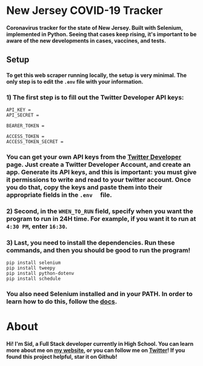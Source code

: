 # New Jersey COVID-19 Tracker
#### Coronavirus tracker for the state of New Jersey. Built with Selenium, implemented in Python. Seeing that cases keep rising, it's important to be aware of the new developments in cases, vaccines, and tests.

## Setup
#### To get this web scraper running locally, the setup is very minimal. The only step is to edit the ```.env``` file with your information.

### 1) The first step is to fill out the Twitter Developer API keys:

    API_KEY = 
    API_SECRET = 
    
    BEARER_TOKEN = 
    
    ACCESS_TOKEN = 
    ACCESS_TOKEN_SECRET =  
### You can get your own API keys from the [Twitter Developer](https://developer.twitter.com/en) page. Just create a Twitter Developer Account, and create an app. Generate its API keys, and this is important: you must give it permissions to write and read to your twitter account. Once you do that, copy the keys and paste them into their appropriate fields in the ```.env  ``` file.

### 2) Second, in the ```WHEN_TO_RUN``` field, specify when you want the program to run in 24H time. For example, if you want it to run at ```4:30 PM```, enter ```16:30```.

### 3) Last, you need to install the dependencies. Run these commands, and then you should be good to run the program!
    pip install selenium
    pip install tweepy
    pip install python-dotenv
    pip install schedule
    
### You also need Selenium installed and in your PATH. In order to learn how to do this, follow the [docs](https://selenium-python.readthedocs.io/installation.html).

# About
#### Hi! I'm Sid, a Full Stack developer currently in High School. You can learn more about me on [my website](https://siddharthlohani.dev), or you can follow me on [Twitter](https://twitter.com/sidlohani)! If you found this project helpful, star it on Github!
